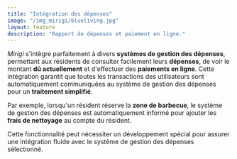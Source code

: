 ```yaml
---
title: "Intégration des dépenses"
image: "/img_mirigi/blueliving.jpg"
layout: feature
description: "Rapport de dépenses et paiement en ligne."
---
```


*Mirigi* s'intègre parfaitement à divers **systèmes de gestion des dépenses**, permettant aux résidents de consulter facilement leurs **dépenses**, de voir le montant **dû actuellement** et d'effectuer des **paiements en ligne**. Cette intégration garantit que toutes les transactions des utilisateurs sont automatiquement communiquées au système de gestion des dépenses pour un **traitement simplifié**.

Par exemple, lorsqu'un résident réserve la **zone de barbecue**, le système de gestion des dépenses est automatiquement informé pour ajouter les **frais de nettoyage** au compte du résident. 

Cette fonctionnalité peut nécessiter un développement spécial pour assurer une intégration fluide avec le système de gestion des dépenses sélectionné.



